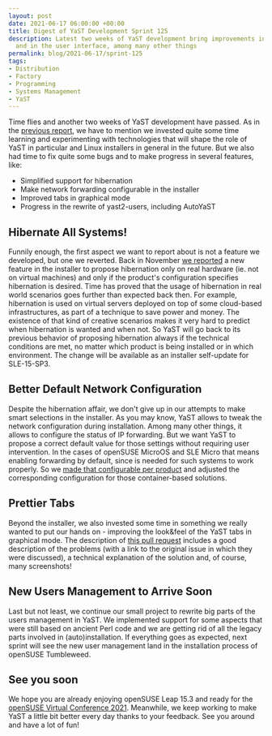 ```yaml
---
layout: post
date: 2021-06-17 06:00:00 +00:00
title: Digest of YaST Development Sprint 125
description: Latest two weeks of YaST development bring improvements in the installation process
  and in the user interface, among many other things
permalink: blog/2021-06-17/sprint-125
tags:
- Distribution
- Factory
- Programming
- Systems Management
- YaST
---
```


Time flies and another two weeks of YaST development have passed. As in the [previous
report]({{site.baseurl}}/blog/2021-06-01/sprint-124), we have to mention we invested quite some
time learning and experimenting with technologies that will shape the role of YaST in particular and
Linux installers in general in the future. But we also had time to fix quite some bugs and to make
progress in several features, like:

- Simplified support for hibernation
- Make network forwarding configurable in the installer
- Improved tabs in graphical mode
- Progress in the rewrite of yast2-users, including AutoYaST

## Hibernate All Systems!

Funnily enough, the first aspect we want to report about is not a feature we developed, but one we
reverted. Back in November [we reported]({{site.baseurl}}/blog/2020-11-24/sprint-113) a new
feature in the installer to propose hibernation only on real hardware (ie. not on virtual machines)
and only if the product's configuration specifies hibernation is desired. Time has proved that the
usage of hibernation in real world scenarios goes further than expected back then. For example,
hibernation is used on virtual servers deployed on top of some cloud-based infrastructures, as part
of a technique to save power and money. The existence of that kind of creative scenarios makes it
very hard to predict when hibernation is wanted and when not. So YaST will go back to its previous
behavior of proposing hibernation always if the technical conditions are met, no matter which
product is being installed or in which environment. The change will be available as an installer
self-update for SLE-15-SP3.

## Better Default Network Configuration

Despite the hibernation affair, we don't give up in our attempts to make smart selections in the
installer. As you may know, YaST allows to tweak the network configuration during installation.
Among many other things, it allows to configure the status of IP forwarding. But we want YaST to
propose a correct default value for those settings without requiring user intervention. In the cases
of openSUSE MicroOS and SLE Micro that means enabling forwarding by default, since is needed for
such systems to work properly.  So we [made that configurable per
product](https://github.com/yast/yast-network/pull/1229) and adjusted the corresponding
configuration for those container-based solutions.

## Prettier Tabs

Beyond the installer, we also invested some time in something we really wanted to put our hands on -
improving the look&feel of the YaST tabs in graphical mode. The description of [this pull
request](https://github.com/libyui/libyui/pull/31) includes a good description of the problems (with
a link to the original issue in which they were discussed), a technical explanation of the solution
and, of course, many screenshots!

## New Users Management to Arrive Soon

Last but not least, we continue our small project to rewrite big parts of the users management in
YaST. We implemented support for some aspects that were still based on ancient Perl code and we are
getting rid of all the legacy parts involved in (auto)installation. If everything goes as expected,
next sprint will see the new user management land in the installation process of openSUSE
Tumbleweed.

## See you soon

We hope you are already enjoying openSUSE Leap 15.3 and ready for the [openSUSE Virtual Conference
2021](https://events.opensuse.org/conferences/oSVC21). Meanwhile, we keep working to make YaST a
little bit better every day thanks to your feedback. See you around and have a lot of fun!
